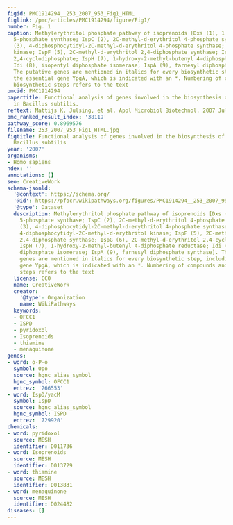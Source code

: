 ```yaml
---
figid: PMC1914294__253_2007_953_Fig1_HTML
figlink: /pmc/articles/PMC1914294/figure/Fig1/
number: Fig. 1
caption: Methylerythritol phosphate pathway of isoprenoids [Dxs (1), 1 deoxy-d-xylulose
  5-phosphate synthase; IspC (2), 2C-methyl-d-erythritol 4-phosphate synthase; IspD
  (3), 4-diphosphocytidyl-2C-methyl-d-erythritol 4-phosphate synthase; IspE (4), 4-diphosphocytidyl-2C-methyl-d-erythritol
  kinase; IspF (5), 2C-methyl-d-erythritol 2,4-diphosphate synthase; IspG (6), 2C-methyl-d-erythritol
  2,4-cyclodiphosphate; IspH (7), 1-hydroxy-2-methyl-butenyl 4-diphosphate reductase;
  Idi (8), isopentyl diphosphate isomerase; IspA (9), farnesyl diphosphate synthase].
  The putative genes are mentioned in italics for every biosynthetic step, including
  the essential gene YpgA, which is indicated with an *. Numbering of compounds and
  biosynthetic steps refers to the text
pmcid: PMC1914294
papertitle: Functional analysis of genes involved in the biosynthesis of isoprene
  in Bacillus subtilis.
reftext: Mattijs K. Julsing, et al. Appl Microbiol Biotechnol. 2007 Jul;75(6):1377-1384.
pmc_ranked_result_index: '38119'
pathway_score: 0.8969576
filename: 253_2007_953_Fig1_HTML.jpg
figtitle: Functional analysis of genes involved in the biosynthesis of isoprene in
  Bacillus subtilis
year: '2007'
organisms:
- Homo sapiens
ndex: ''
annotations: []
seo: CreativeWork
schema-jsonld:
  '@context': https://schema.org/
  '@id': https://pfocr.wikipathways.org/figures/PMC1914294__253_2007_953_Fig1_HTML.html
  '@type': Dataset
  description: Methylerythritol phosphate pathway of isoprenoids [Dxs (1), 1 deoxy-d-xylulose
    5-phosphate synthase; IspC (2), 2C-methyl-d-erythritol 4-phosphate synthase; IspD
    (3), 4-diphosphocytidyl-2C-methyl-d-erythritol 4-phosphate synthase; IspE (4),
    4-diphosphocytidyl-2C-methyl-d-erythritol kinase; IspF (5), 2C-methyl-d-erythritol
    2,4-diphosphate synthase; IspG (6), 2C-methyl-d-erythritol 2,4-cyclodiphosphate;
    IspH (7), 1-hydroxy-2-methyl-butenyl 4-diphosphate reductase; Idi (8), isopentyl
    diphosphate isomerase; IspA (9), farnesyl diphosphate synthase]. The putative
    genes are mentioned in italics for every biosynthetic step, including the essential
    gene YpgA, which is indicated with an *. Numbering of compounds and biosynthetic
    steps refers to the text
  license: CC0
  name: CreativeWork
  creator:
    '@type': Organization
    name: WikiPathways
  keywords:
  - OFCC1
  - ISPD
  - pyridoxol
  - Isoprenoids
  - thiamine
  - menaquinone
genes:
- word: o-P-o
  symbol: Opo
  source: hgnc_alias_symbol
  hgnc_symbol: OFCC1
  entrez: '266553'
- word: IspD/yacM
  symbol: IspD
  source: hgnc_alias_symbol
  hgnc_symbol: ISPD
  entrez: '729920'
chemicals:
- word: pyridoxol
  source: MESH
  identifier: D011736
- word: Isoprenoids
  source: MESH
  identifier: D013729
- word: thiamine
  source: MESH
  identifier: D013831
- word: menaquinone
  source: MESH
  identifier: D024482
diseases: []
---
```

